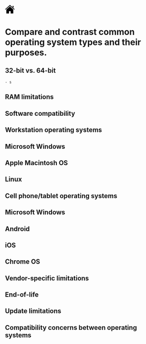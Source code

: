 [![Home](/img/home.jpg)](Readme.md)



# Compare and contrast common operating system types and their purposes.

## 32-bit vs. 64-bit
    - s
## RAM limitations
## Software compatibility
## Workstation operating systems
## Microsoft Windows
## Apple Macintosh OS
## Linux
## Cell phone/tablet operating systems
## Microsoft Windows
## Android
## iOS
## Chrome OS
## Vendor-specific limitations
## End-of-life
## Update limitations
## Compatibility concerns between operating systems